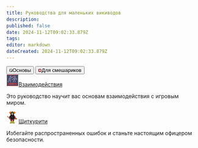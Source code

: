 ```yaml
---
title: Руководства для маленьких викиводов
description: 
published: false
date: 2024-11-12T09:02:33.879Z
tags: 
editor: markdown
dateCreated: 2024-11-12T09:02:33.879Z
---
```


<div class="maincontainer"> 
  <div class="buttoncontainer">
    <button id="buttonbas"><img src="/guides/passenger.png">Основы</button>
    <button id="buttonadvanced"><img src="/guides/warden's_icon.png">Для смешариков</button> 
  </div>
  <div class="content-container">
    <div class="content-table" id="bas">
      <a href="/guides/interactions"><img src="/guides/interactions.png" alt="interactions.png" class="zoom"/>Взаимодействия</a>
      <p>Это руководство научит вас основам взаимодействия с игровым миром.</p>
    </div>
    <div class="content-table" id="advanced">
      <a href="/guides/shitcurity"><img src="/guides/shitcur.png" alt="shitcur.png" class="zoom"/>Щиткурити</a>
      <p>Избегайте распространенных ошибок и станьте настоящим офицером безопасности.</p>
    </div>
  </div>
</div>